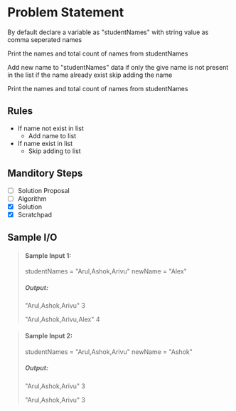 # Problem Statement   

By default declare a variable as "studentNames" with string value as comma seperated names     

Print the names and total count of names from studentNames     

Add new name to "studentNames" data if only the give name is not present in the list if the name already exist skip adding the name       

Print the names and total count of names from studentNames     


## Rules
* If name not exist in list
    * Add name to list
* If name exist in list
    * Skip adding to list


## Manditory Steps

- [ ] Solution Proposal
- [ ] Algorithm
- [x] Solution
- [x] Scratchpad

## Sample I/O

> #### Sample Input 1:
> studentNames = "Arul,Ashok,Arivu"
> newName = "Alex" 
>
> ##### Output:
> "Arul,Ashok,Arivu"
> 3
>
> "Arul,Ashok,Arivu,Alex"
> 4

> #### Sample Input 2:
> studentNames = "Arul,Ashok,Arivu"
> newName = "Ashok" 
>
> ##### Output:
> "Arul,Ashok,Arivu"
> 3
>
> "Arul,Ashok,Arivu"
> 3
